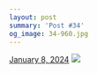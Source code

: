 ```yaml
---
layout: post
summary: 'Post #34'
og_image: 34-960.jpg
---
```


<p>
  <time>
    <a href="/34">January 8, 2024</a>
  </time>
  <a href="/34">
    <img src="{{ site.assets_url }}/34-480.jpg" srcset="{{ site.assets_url }}/34-240.jpg 240w, {{ site.assets_url }}/34-480.jpg 480w, {{ site.assets_url }}/34-720.jpg 720w, {{ site.assets_url }}/34-960.jpg 960w" sizes="(min-width: 700px) 50vw, calc(100vw - 2rem)" />
  </a>
</p>
